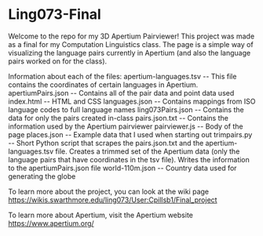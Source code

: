 # Ling073-Final

Welcome to the repo for my 3D Apertium Pairviewer! This project was made as a final for my Computation Linguistics class. The page is a simple way of visualizing the language pairs currently in Apertium (and also the language pairs worked on for the class).

Information about each of the files:
apertium-languages.tsv -- This file contains the coordinates of certain languages in Apertium.
apertiumPairs.json -- Contains all of the pair data and point data used
index.html -- HTML and CSS
languages.json -- Contains mappings from ISO language codes to full language names
ling073Pairs.json -- Contains the data for only the pairs created in-class
pairs.json.txt -- Contains the information used by the Apertium pairviewer
pairviewer.js -- Body of the page
places.json -- Example data that I used when starting out
trimpairs.py -- Short Python script that scrapes the pairs.json.txt and the apertium-languages.tsv file. Creates a trimmed set of the Apertium data (only the language pairs that have coordinates in the tsv file). Writes the information to the apertiumPairs.json file
world-110m.json -- Country data used for generating the globe



To learn more about the project, you can look at the wiki page https://wikis.swarthmore.edu/ling073/User:Cpillsb1/Final_project

To learn more about Apertium, visit the Apertium website https://www.apertium.org/
